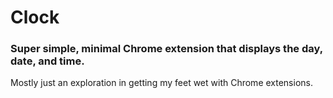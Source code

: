 # Clock
### Super simple, minimal Chrome extension that displays the day, date, and time.

Mostly just an exploration in getting my feet wet with Chrome extensions. 
